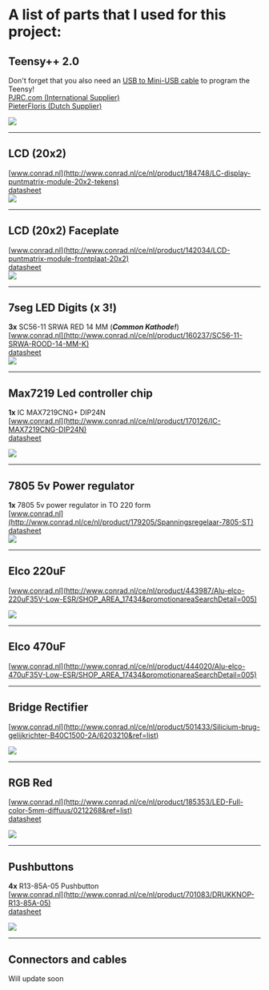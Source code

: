 # A list of parts that I used for this project: #


## Teensy++ 2.0 ##
Don't forget that you also need an [USB to Mini-USB cable](http://bin.ilsemedia.nl/m/m1dy9dmw0kmz.jpg) to program the Teensy!  
[PJRC.com (International Supplier)](http://www.pjrc.com/store/teensypp_pins.html)  
[PieterFloris (Dutch Supplier)](http://www.pieterfloris.nl/shop/product.php?id_product=356)

![](http://www.pjrc.com/store/teensypp_pins_1.jpg)

----------
## LCD (20x2) ##
[www.conrad.nl](http://www.conrad.nl/ce/nl/product/184748/LC-display-puntmatrix-module-20x2-tekens)  
[datasheet](http://www.produktinfo.conrad.com/datenblaetter/175000-199999/184748-da-01-ml-LCD_Modul_20x2_Zeichen_LED_de_en.pdf)  
![](http://www.earthshineelectronics.com/67-251-large/20x2-characters-lcd-module-yellow-backlight-green-character.jpg)

----------
## LCD (20x2) Faceplate ##
[www.conrad.nl](http://www.conrad.nl/ce/nl/product/142034/LCD-puntmatrix-module-frontplaat-20x2)  
[datasheet](http://www.produktinfo.conrad.com/datenblaetter/125000-149999/142034-da-01-de-LCD_RAHMEN_FUER_2X20_DISPLAY.pdf)  
![](http://www.conrad.nl/medias/global/ce/1000_1999/1400/1420/1420/142050_LB_00_FB.EPS_250.jpg)

----------
## 7seg LED Digits **(x 3!)** ##
**3x** SC56-11 SRWA RED 14 MM (***Common Kathode!***)  
[www.conrad.nl](http://www.conrad.nl/ce/nl/product/160237/SC56-11-SRWA-ROOD-14-MM-K)  
[datasheet](http://www.produktinfo.conrad.com/datenblaetter/150000-174999/160237-da-01-en-7_SEGMENTANZEIGE_14MM_ROT.pdf)  
![](http://www.okaphone.nl/product/images/sx56-11xwa.jpg)

----------
## Max7219 Led controller chip ##
**1x** IC MAX7219CNG+ DIP24N  
[www.conrad.nl](http://www.conrad.nl/ce/nl/product/170126/IC-MAX7219CNG-DIP24N)  
[datasheet](http://www.produktinfo.conrad.com/datenblaetter/150000-174999/170126-da-01-en-IC_MAX7219CNG_DIP24N.pdf)

![](http://www.gooddealchina.com/upimage/images/2011081161115249.JPG)

----------
## 7805 5v Power regulator ##
**1x** 7805 5v power regulator in TO 220 form  
[www.conrad.nl](http://www.conrad.nl/ce/nl/product/179205/Spanningsregelaar-7805-ST)  
[datasheet](http://www.produktinfo.conrad.com/datenblaetter/175000-199999/179205-da-01-en-IC_7805_TO_220.pdf)  
![](http://talkingelectronics.com/projects/LogicDesigner/images/7805.gif)

----------
## Elco 220uF ##
[www.conrad.nl](http://www.conrad.nl/ce/nl/product/443987/Alu-elco-220uF35V-Low-ESR/SHOP_AREA_17434&promotionareaSearchDetail=005)  

![](http://www.elektronicagoedkoop.nl/847-1515-large/470a0d.jpg)

----------
## Elco 470uF ##
[www.conrad.nl](http://www.conrad.nl/ce/nl/product/444020/Alu-elco-470uF35V-Low-ESR/SHOP_AREA_17434&promotionareaSearchDetail=005)  

----------
## Bridge Rectifier ##
[www.conrad.nl](http://www.conrad.nl/ce/nl/product/501433/Silicium-brug-gelijkrichter-B40C1500-2A/6203210&ref=list)

![](http://www.iowacitylist.com/Automotive-Repair-/New-W08G-800-volt-silicon-bridge-rectifier-100-pc-bag-image.jpg)

----------
## RGB Red ##
[www.conrad.nl](http://www.conrad.nl/ce/nl/product/185353/LED-Full-color-5mm-diffuus/0212268&ref=list)  
[datasheet](http://www.produktinfo.conrad.com/datenblaetter/175000-199999/185353-da-01-en-FULL_COLOR_RGB_LED_DIFFUS.pdf) 

![](http://rgb.kitiyo.com/2008/pics/rgbled.jpg) 

----------
## Pushbuttons ##
**4x** R13-85A-05 Pushbutton  
[www.conrad.nl](http://www.conrad.nl/ce/nl/product/701083/DRUKKNOP-R13-85A-05)  
[datasheet](http://www.produktinfo.conrad.com/datenblaetter/700000-724999/701083-da-01-en-DRUCKTASTER_R13_85A_05.pdf)  

![](http://t0.gstatic.com/images?q=tbn:ANd9GcRWWM2I7Nbc15cuxujwZyXg-lP-nz4qwIPVzGcqKUlZ29cdwOCzuQ&t=1)

----------
## Connectors and cables ##
Will update soon
